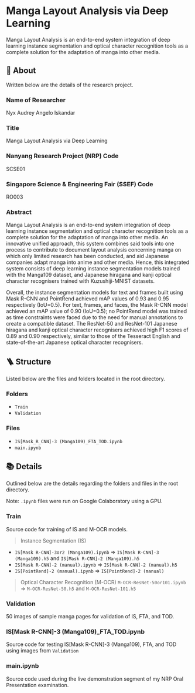 # Manga Layout Analysis via Deep Learning

Manga Layout Analysis is an end-to-end system integration of deep learning instance segmentation and optical character recognition tools as a complete solution for the adaptation of manga into other media.

## 🎉 About

Written below are the details of the research project.

### Name of Researcher

Nyx Audrey Angelo Iskandar

### Title

Manga Layout Analysis via Deep Learning

### Nanyang Research Project (NRP) Code

SCSE01

### Singapore Science & Engineering Fair (SSEF) Code

RO003

### Abstract

Manga Layout Analysis is an end-to-end system integration of deep learning instance segmentation and optical character recognition tools as a complete solution for the adaptation of manga into other media. An innovative unified approach, this system combines said tools into one process to contribute to document layout analysis concerning manga on which only limited research has been conducted, and aid Japanese companies adapt manga into anime and other media. Hence, this integrated system consists of deep learning instance segmentation models trained with the Manga109 dataset, and Japanese hiragana and kanji optical character recognisers trained with Kuzushiji-MNIST datasets.

Overall, the instance segmentation models for text and frames built using Mask R-CNN and PointRend achieved mAP values of 0.93 and 0.95 respectively (IoU=0.5). For text, frames, and faces, the Mask R-CNN model achieved an mAP value of 0.90 (IoU=0.5); no PointRend model was trained as time constraints were faced due to the need for manual annotations to create a compatible dataset. The ResNet-50 and ResNet-101 Japanese hiragana and kanji optical character recognisers achieved high F1 scores of 0.89 and 0.90 respectively, similar to those of the Tesseract English and state-of-the-art Japanese optical character recognisers.

## 🪜 Structure

Listed below are the files and folders located in the root directory.

### Folders

-   `Train`
-   `Validation`

### Files

-   `IS[Mask_R_CNN]-3 (Manga109)_FTA_TOD.ipynb`
-   `main.ipynb`

## 📚 Details

Outlined below are the details regarding the folders and files in the root directory.

Note: `.ipynb` files were run on Google Colaboratory using a GPU.

### Train

Source code for training of IS and M-OCR models.

> Instance Segmentation (IS)

-   `IS[Mask R-CNN]-3or2 (Manga109).ipynb` => `IS[Mask R-CNN]-3 (Manga109).h5` and `IS[Mask R-CNN]-2 (Manga109).h5`
-   `IS[Mask R-CNN]-2 (manual).ipynb` => `IS[Mask R-CNN]-2 (manual).h5`
-   `IS[PointRend]-2 (manual).ipynb` => `IS[PointRend]-2 (manual)`

> Optical Character Recognition (M-OCR)
> `M-OCR-ResNet-50or101.ipynb` => `M-OCR-ResNet-50.h5` and `M-OCR-ResNet-101.h5`

### Validation

50 images of sample manga pages for validation of IS, FTA, and TOD.

### IS[Mask R-CNN]-3 (Manga109)\_FTA_TOD.ipynb

Source code for testing IS[Mask R-CNN]-3 (Manga109), FTA, and TOD using images from `Validation`

### main.ipynb

Source code used during the live demonstration segment of my NRP Oral Presentation examination.
